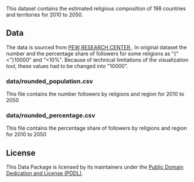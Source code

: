 This dataset contains the estimated religious composition of 198 countries and territories for 2010 to 2050.

## Data
The data is sourced from  [PEW RESEARCH CENTER ](https://www.pewforum.org/2015/04/02/religious-projection-table/2010/percent/all/).
In original dataset  the number and the percentage share  of followers for some religions as "{"<"}10000" and "<10%". Because of technical limitations of the visualization tool, these values had to be changed into "10000".

### data/rounded_population.csv
This file contains the number followers by religions and region for 2010 to 2050

### data/rounded_percentage.csv
This file contains the percentage share of followers by religions and region for 2010 to 2050

## License

This Data Package is licensed by its maintainers under the [Public Domain Dedication and License (PDDL)](http://opendatacommons.org/licenses/pddl/1.0/).
